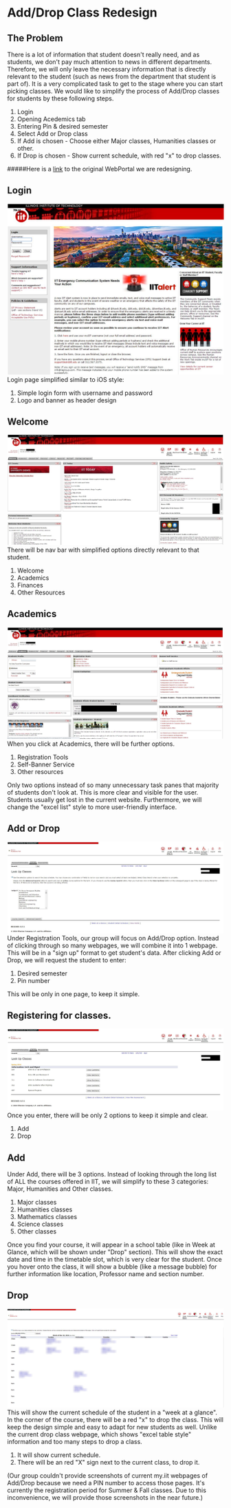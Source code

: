 # Add/Drop Class Redesign

## The Problem
There is a lot of information that student doesn't really need, and as students, we don't pay much attention to news in different departments. Therefore, we will only leave the necessary information that is directly relevant to the student (such as news from the department that student is part of). It is a very complicated task to get to the stage where you can start picking classes. 
We would like to simplify the process of Add/Drop classes for students by these following steps. 

1. Login
2. Opening Acedemics tab
2. Entering Pin & desired semester
3. Select Add or Drop class
4. If Add is chosen - Choose either Major classes, Humanities classes or other.
5. If Drop is chosen - Show current schedule, with red "x" to drop classes. 

#####Here is a [link](https://my.iit.edu) to the original WebPortal we are redesigning.

## Login
![alt text](https://github.com/DanielKolodziej/WebPortalRedesign/blob/master/task-analysis/login.JPG "Logo Title Text 1")
Login page simplified similar to iOS style: 

1. Simple login form with username and password
2. Logo and banner as header design

## Welcome
![alt text](https://github.com/DanielKolodziej/WebPortalRedesign/blob/master/task-analysis/welcome.JPG "Logo Title Text 1")
There will be nav bar with simplified options directly relevant to that student. 

1. Welcome
2. Academics
3. Finances
4. Other Resources

## Academics
![alt text](https://github.com/DanielKolodziej/WebPortalRedesign/blob/master/task-analysis/academics.JPG "Logo Title Text 1")
When you click at Academics, there will be further options.

1. Registration Tools
2. Self-Banner Service
3. Other resources

Only two options instead of so many unnecessary task panes that majority of students don't look at. This is more clear and visible for the user. Students usually get lost in the current website. Furthermore, we will change the "excel list" style to more user-friendly interface. 

## Add or Drop
![alt text](https://github.com/DanielKolodziej/WebPortalRedesign/blob/master/task-analysis/courses.JPG "Logo Title Text 1")
Under Registration Tools, our group will focus on Add/Drop option. Instead of clicking through so many webpages, we will combine it into 1 webpage. This will be in a "sign up" format to get student's data.
After clicking Add or Drop, we will request the student to enter:

1. Desired semester
2. Pin number

This will be only in one page, to keep it simple. 

## Registering for classes. 
![alt text](https://github.com/DanielKolodziej/WebPortalRedesign/blob/master/task-analysis/itm.JPG "Logo Title Text 1")
Once you enter, there will be only 2 options to keep it simple and clear. 

1. Add 
2. Drop

## Add
Under Add, there will be 3 options. Instead of looking through the long list of ALL the courses offered in IIT, we will simplify to these 3 categories: Major, Humanities and Other classes.

1. Major classes
2. Humanities classes
3. Mathematics classes
4. Science classes
5. Other classes

Once you find your course, it will appear in a school table (like in Week at Glance, which will be shown under "Drop" section). This will show the exact date and time in the timetable slot, which is very clear for the student. Once you hover onto the class, it will show a bubble (like a message bubble) for further information like location, Professor name and section number.

## Drop
![alt text](https://github.com/DanielKolodziej/WebPortalRedesign/blob/master/task-analysis/add-drop.JPG "Logo Title Text 1")
This will show the current schedule of the student in a "week at a glance". In the corner of the course, there will be a red "x" to drop the class.
This will keep the design simple and easy to adapt for new students as well. Unlike the current drop class webpage, which shows "excel table style" information and too many steps to drop a class. 

1. It will show current schedule.
2. There will be an red "X" sign next to the current class, to drop it. 

(Our group couldn't provide screenshots of current my.iit webpages of Add/Drop because we need a PIN number to access those pages. It's currently the registration period for Summer & Fall classes. Due to this inconvenience, we will provide those screenshots in the near future.)
